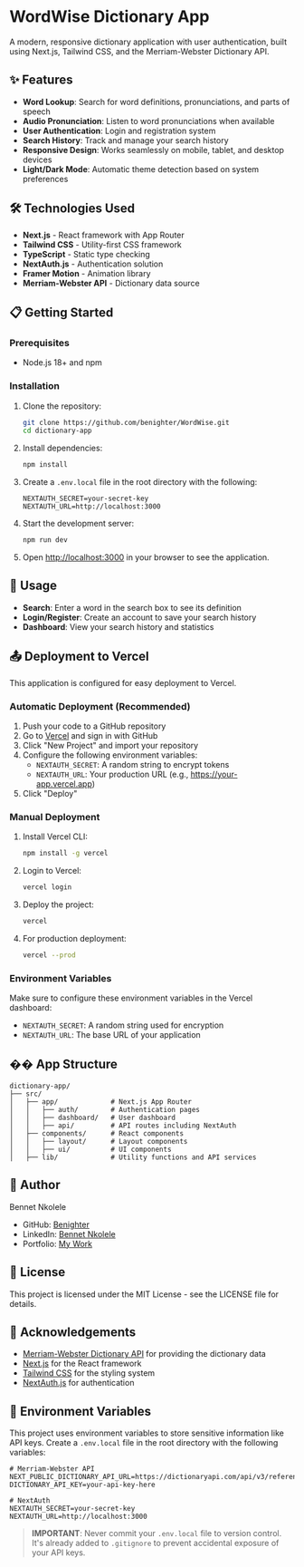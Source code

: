 # WordWise Dictionary App

A modern, responsive dictionary application with user authentication, built using Next.js, Tailwind CSS, and the Merriam-Webster Dictionary API.

## ✨ Features

- **Word Lookup**: Search for word definitions, pronunciations, and parts of speech
- **Audio Pronunciation**: Listen to word pronunciations when available
- **User Authentication**: Login and registration system
- **Search History**: Track and manage your search history
- **Responsive Design**: Works seamlessly on mobile, tablet, and desktop devices
- **Light/Dark Mode**: Automatic theme detection based on system preferences

## 🛠️ Technologies Used

- **Next.js** - React framework with App Router
- **Tailwind CSS** - Utility-first CSS framework
- **TypeScript** - Static type checking
- **NextAuth.js** - Authentication solution
- **Framer Motion** - Animation library
- **Merriam-Webster API** - Dictionary data source

## 📋 Getting Started

### Prerequisites

- Node.js 18+ and npm

### Installation

1. Clone the repository:
   ```bash
   git clone https://github.com/benighter/WordWise.git
   cd dictionary-app
   ```

2. Install dependencies:
   ```bash
   npm install
   ```

3. Create a `.env.local` file in the root directory with the following:
   ```
   NEXTAUTH_SECRET=your-secret-key
   NEXTAUTH_URL=http://localhost:3000
   ```

4. Start the development server:
   ```bash
   npm run dev
   ```

5. Open [http://localhost:3000](http://localhost:3000) in your browser to see the application.

## 🚀 Usage

- **Search**: Enter a word in the search box to see its definition
- **Login/Register**: Create an account to save your search history
- **Dashboard**: View your search history and statistics

## 📤 Deployment to Vercel

This application is configured for easy deployment to Vercel.

### Automatic Deployment (Recommended)

1. Push your code to a GitHub repository
2. Go to [Vercel](https://vercel.com) and sign in with GitHub
3. Click "New Project" and import your repository
4. Configure the following environment variables:
   - `NEXTAUTH_SECRET`: A random string to encrypt tokens
   - `NEXTAUTH_URL`: Your production URL (e.g., https://your-app.vercel.app)
5. Click "Deploy"

### Manual Deployment

1. Install Vercel CLI:
   ```bash
   npm install -g vercel
   ```

2. Login to Vercel:
   ```bash
   vercel login
   ```

3. Deploy the project:
   ```bash
   vercel
   ```

4. For production deployment:
   ```bash
   vercel --prod
   ```

### Environment Variables

Make sure to configure these environment variables in the Vercel dashboard:
- `NEXTAUTH_SECRET`: A random string used for encryption
- `NEXTAUTH_URL`: The base URL of your application

## �� App Structure

```
dictionary-app/
├── src/
│   ├── app/             # Next.js App Router
│   │   ├── auth/        # Authentication pages
│   │   ├── dashboard/   # User dashboard
│   │   ├── api/         # API routes including NextAuth
│   ├── components/      # React components
│   │   ├── layout/      # Layout components
│   │   ├── ui/          # UI components
│   ├── lib/             # Utility functions and API services
```

## 👤 Author

Bennet Nkolele

- GitHub: [Benighter](https://github.com/Benighter)
- LinkedIn: [Bennet Nkolele](https://www.linkedin.com/in/bennet-nkolele-321285249/)
- Portfolio: [My Work](https://react-personal-portfolio-alpha.vercel.app/)

## 📄 License

This project is licensed under the MIT License - see the LICENSE file for details.

## 🙏 Acknowledgements

- [Merriam-Webster Dictionary API](https://dictionaryapi.com/) for providing the dictionary data
- [Next.js](https://nextjs.org/) for the React framework
- [Tailwind CSS](https://tailwindcss.com/) for the styling system
- [NextAuth.js](https://next-auth.js.org/) for authentication

## 🔐 Environment Variables

This project uses environment variables to store sensitive information like API keys. Create a `.env.local` file in the root directory with the following variables:

```
# Merriam-Webster API
NEXT_PUBLIC_DICTIONARY_API_URL=https://dictionaryapi.com/api/v3/references/sd3/json
DICTIONARY_API_KEY=your-api-key-here

# NextAuth
NEXTAUTH_SECRET=your-secret-key
NEXTAUTH_URL=http://localhost:3000
```

> **IMPORTANT**: Never commit your `.env.local` file to version control. It's already added to `.gitignore` to prevent accidental exposure of your API keys.
